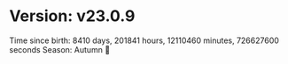 # Version: v23.0.9
Time since birth: 8410 days, 201841 hours, 12110460 minutes, 726627600 seconds
Season: Autumn 🍁
